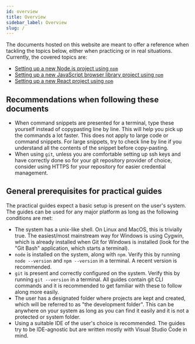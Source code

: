 ```yaml
---
id: overview
title: Overview
sidebar_label: Overview
slug: /
---
```


The documents hosted on this website are meant to offer a reference when tackling the topics below, either when practicing or in real situations. Currently, the covered topics are:

- [Setting up a new Node.js project using `npm`](/docs/setup_nodejs)
- [Setting up a new JavaScript browser library project using `npm`](/docs/setup_nodejs#addendum---setting-up-a-browser-library)
- [Setting up a new React project using `npm`](docs/setup_react)

## Recommendations when following these documents

- When command snippets are presented for a terminal, type these yourself instead of copypasting line by line. This will help you pick up the commands a lot faster. This does not apply to large code or command snippets. For large snippets, try to check line by line if you understand all the contents of the snippet before copy-pasting.
- When using `git`, unless you are comfortable setting up ssh keys and have correctly done so for your git repository provider of choice, consider using HTTPS for your repository for easier credential management.

## General prerequisites for practical guides

The practical guides expect a basic setup is present on the user's system. The guides can be used for any major platform as long as the following conditions are met:

- The system has a unix-like shell. On Linux and MacOS, this is trivially true. The easiest/most mainstream way for Windows is using Cygwin, which is already installed when Git for Windows is installed (look for the "Git Bash" application, which starts a terminal).
- `node` is installed on the system, along with `npm`. Verify this by running `node --version` and `npm --version` in a terminal. A recent version is recommended.
- `git` is present and correctly configured on the system. Verify this by running `git --version` in a terminal. All guides contain git CLI commands and it is recommended to get familiar with these to follow along more easily.
- The user has a designated folder where projects are kept and created, which will be referred to as "the development folder". This can be anywhere on your system as long as you can find it easily and it is not a protected or system folder.
- Using a suitable IDE of the user's choice is recommended. The guides try to be IDE-agnostic but are written mostly with Visual Studio Code in mind.
